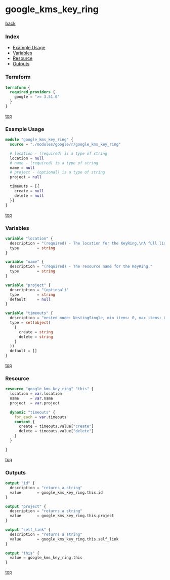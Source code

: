 # google_kms_key_ring

[back](../google.md)

### Index

- [Example Usage](#example-usage)
- [Variables](#variables)
- [Resource](#resource)
- [Outputs](#outputs)

### Terraform

```terraform
terraform {
  required_providers {
    google = ">= 3.51.0"
  }
}
```

[top](#index)

### Example Usage

```terraform
module "google_kms_key_ring" {
  source = "./modules/google/r/google_kms_key_ring"

  # location - (required) is a type of string
  location = null
  # name - (required) is a type of string
  name = null
  # project - (optional) is a type of string
  project = null

  timeouts = [{
    create = null
    delete = null
  }]
}
```

[top](#index)

### Variables

```terraform
variable "location" {
  description = "(required) - The location for the KeyRing.\nA full list of valid locations can be found by running 'gcloud kms locations list'."
  type        = string
}

variable "name" {
  description = "(required) - The resource name for the KeyRing."
  type        = string
}

variable "project" {
  description = "(optional)"
  type        = string
  default     = null
}

variable "timeouts" {
  description = "nested mode: NestingSingle, min items: 0, max items: 0"
  type = set(object(
    {
      create = string
      delete = string
    }
  ))
  default = []
}
```

[top](#index)

### Resource

```terraform
resource "google_kms_key_ring" "this" {
  location = var.location
  name     = var.name
  project  = var.project

  dynamic "timeouts" {
    for_each = var.timeouts
    content {
      create = timeouts.value["create"]
      delete = timeouts.value["delete"]
    }
  }

}
```

[top](#index)

### Outputs

```terraform
output "id" {
  description = "returns a string"
  value       = google_kms_key_ring.this.id
}

output "project" {
  description = "returns a string"
  value       = google_kms_key_ring.this.project
}

output "self_link" {
  description = "returns a string"
  value       = google_kms_key_ring.this.self_link
}

output "this" {
  value = google_kms_key_ring.this
}
```

[top](#index)